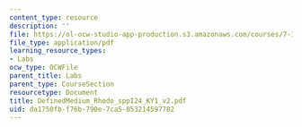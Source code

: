 ```yaml
---
content_type: resource
description: ''
file: https://ol-ocw-studio-app-production.s3.amazonaws.com/courses/7-13-experimental-microbial-genetics-fall-2003/da1750fbf76b790e7ca5853214597782_DefinedMedium_Rhodo_sppI24_KY1_v2.pdf
file_type: application/pdf
learning_resource_types:
- Labs
ocw_type: OCWFile
parent_title: Labs
parent_type: CourseSection
resourcetype: Document
title: DefinedMedium_Rhodo_sppI24_KY1_v2.pdf
uid: da1750fb-f76b-790e-7ca5-853214597782
---
```

